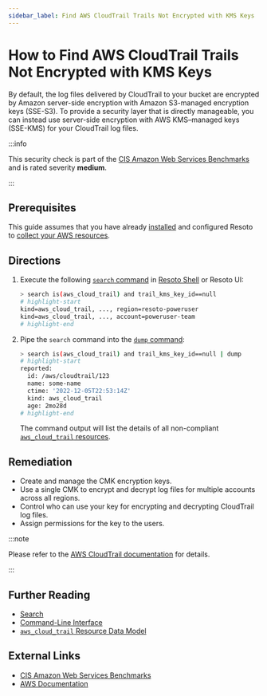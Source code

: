 ```yaml
---
sidebar_label: Find AWS CloudTrail Trails Not Encrypted with KMS Keys
---
```


# How to Find AWS CloudTrail Trails Not Encrypted with KMS Keys

By default, the log files delivered by CloudTrail to your bucket are encrypted by Amazon server-side encryption with Amazon S3-managed encryption keys (SSE-S3). To provide a security layer that is directly manageable, you can instead use server-side encryption with AWS KMS–managed keys (SSE-KMS) for your CloudTrail log files.

:::info

This security check is part of the [CIS Amazon Web Services Benchmarks](https://cisecurity.org/benchmark/amazon_web_services) and is rated severity **medium**.

:::

## Prerequisites

This guide assumes that you have already [installed](../../../getting-started/install-resoto/index.md) and configured Resoto to [collect your AWS resources](../../../how-to-guides/data-sources/collect-aws-resource-data.md).

## Directions

1. Execute the following [`search` command](../../../reference/cli/search-commands/search.md) in [Resoto Shell](../../../reference/components/shell.md) or Resoto UI:

   ```bash
   > search is(aws_cloud_trail) and trail_kms_key_id==null
   # highlight-start
   ​kind=aws_cloud_trail, ..., region=resoto-poweruser
   ​kind=aws_cloud_trail, ..., account=poweruser-team
   # highlight-end
   ```

2. Pipe the `search` command into the [`dump` command](../../../reference/cli/format-commands/dump.md):

   ```bash
   > search is(aws_cloud_trail) and trail_kms_key_id==null | dump
   # highlight-start
   ​reported:
   ​  id: /aws/cloudtrail/123
   ​  name: some-name
   ​  ctime: '2022-12-05T22:53:14Z'
   ​  kind: aws_cloud_trail
   ​  age: 2mo28d
   # highlight-end
   ```

   The command output will list the details of all non-compliant [`aws_cloud_trail` resources](../../../reference/unified-data-model/aws.md#aws_cloud_trail).

## Remediation

- Create and manage the CMK encryption keys.
- Use a single CMK to encrypt and decrypt log files for multiple accounts across all regions.
- Control who can use your key for encrypting and decrypting CloudTrail log files.
- Assign permissions for the key to the users.

:::note

Please refer to the [AWS CloudTrail documentation](https://docs.aws.amazon.com/awscloudtrail/latest/userguide/encrypting-cloudtrail-log-files-with-aws-kms.html) for details.

:::

## Further Reading

- [Search](../../../reference/search/index.md)
- [Command-Line Interface](../../../reference/cli/index.md)
- [`aws_cloud_trail` Resource Data Model](../../../reference/unified-data-model/aws.md#aws_cloud_trail)

## External Links

- [CIS Amazon Web Services Benchmarks](https://cisecurity.org/benchmark/amazon_web_services)
- [AWS Documentation](https://docs.aws.amazon.com/awscloudtrail/latest/userguide/encrypting-cloudtrail-log-files-with-aws-kms.html)
